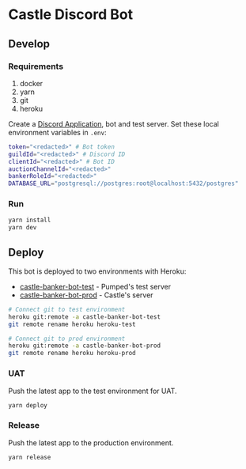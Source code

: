 # Castle Discord Bot

## Develop

### Requirements

1. docker
2. yarn
3. git
4. heroku

Create a [Discord Application](https://discord.com/developers/applications), bot and test server. Set these local environment variables in `.env`:

```sh
token="<redacted>" # Bot token
guildId="<redacted>" # Discord ID
clientId="<redacted>" # Bot ID
auctionChannelId="<redacted>"
bankerRoleId="<redacted>"
DATABASE_URL="postgresql://postgres:root@localhost:5432/postgres"
```

### Run

```sh
yarn install
yarn dev
```

## Deploy

This bot is deployed to two environments with Heroku:

- [castle-banker-bot-test](https://dashboard.heroku.com/apps/castle-banker-bot-test/settings) - Pumped's test server
- [castle-banker-bot-prod](https://dashboard.heroku.com/apps/castle-banker-bot-prod/settings) - Castle's server

```sh
# Connect git to test environment
heroku git:remote -a castle-banker-bot-test
git remote rename heroku heroku-test

# Connect git to prod environment
heroku git:remote -a castle-banker-bot-prod
git remote rename heroku heroku-prod
```

### UAT

Push the latest app to the test environment for UAT.

```sh
yarn deploy
```

### Release

Push the latest app to the production environment.

```sh
yarn release
```
